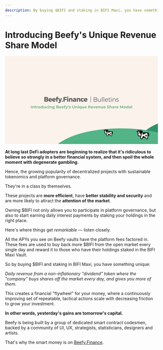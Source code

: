 ```yaml
---
description: By buying $BIFI and staking in BIFI Maxi, you have something unique
---
```


# Introducing Beefy's Unique Revenue Share Model

![](../../.gitbook/assets/bulletin-introducing-beefys-unique-revenue-share-model.png)

**At long last DeFi adopters are beginning to realize that it's ridiculous to believe so strongly in a better financial system, and then spoil the whole moment with degenerate gambling.**

Hence, the growing popularity of decentralized projects with sustainable tokenomics and platform governance.

They're in a class by themselves.

These projects are **more efficient**, have **better stability and security** and are more likely to attract the **attention of the market**.

Owning $BIFI not only allows you to participate in platform governance, but also to start earning daily interest payments by staking your holdings in the right place.

Here's where things get _remarkable_ — listen closely.

All the APYs you see on Beefy vaults have the platform fees factored in. These fees are used to buy back more $BIFI from the open market every single day and reward it to those who have their holdings staked in the BIFI Maxi Vault.

So by buying $BIFI and staking in BIFI Maxi, you have something unique:

_Daily revenue from a non-inflationary "dividend" token where the "company" buys shares off the market every day, and gives you more of them._

This creates a financial "flywheel" for your money, where a continuously improving set of repeatable, tactical actions scale with decreasing friction to grow your investment.

**In other words, yesterday's gains are tomorrow's capital.**

Beefy is being built by a group of dedicated smart contract codesmen, backed by a community of UI, UX, strategists, statisticians, designers and artists.

That's why the smart money is on [Beefy.Finance](https://www.beefy.finance).
